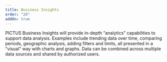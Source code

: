 ```yaml
---
title: Business Insights
order: "20"
addOn: true
---
```

PICTUS Business Insights will provide in-depth “analytics” capabilities to support data analysis. Examples include trending data over time, comparing periods, geographic analysis, adding filters and limits, all presented in a “visual” way with charts and graphs. Data can be combined across multiple data sources and shared by authorized users.